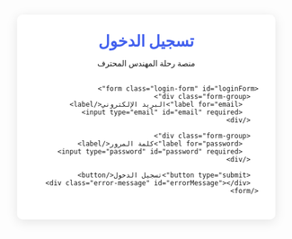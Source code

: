 <!DOCTYPE html>
<html lang="ar" dir="rtl">
<head>
  <meta charset="UTF-8">
  <meta name="viewport" content="width=device-width, initial-scale=1.0">
  <title>تسجيل الدخول - رحلة المهندس</title>
  <link href="https://fonts.googleapis.com/css2?family=Cairo:wght@400;700&display=swap" rel="stylesheet">
  <style>
    :root {
      --primary-color: #4361ee;
      --secondary-color: #3f37c9;
      --accent-color: #4895ef;
      --white: #ffffff;
      --light-gray: #f8f9fa;
    }

    
    body {
      font-family: 'Cairo', sans-serif;
      background: var(--light-gray);
      margin: 0;
      padding: 0;
      display: flex;
      justify-content: center;
      align-items: center;
      min-height: 100vh;
    }
    
    .login-container {
      background: var(--white);
      border-radius: 10px;
      box-shadow: 0 4px 20px rgba(0,0,0,0.1);
      padding: 30px;
      width: 100%;
      max-width: 400px;
    }
    
    .login-header {
      text-align: center;
      margin-bottom: 30px;
    }
    
    .login-header h1 {
      color: var(--primary-color);
      margin: 0 0 10px;
    }
    
    .login-form .form-group {
      margin-bottom: 20px;
    }
    
    .login-form label {
      display: block;
      margin-bottom: 8px;
      font-weight: bold;
    }
    
    .login-form input {
      width: 100%;
      padding: 12px;
      border: 1px solid #ddd;
      border-radius: 5px;
      font-size: 16px;
      font-family: 'Cairo', sans-serif;
    }
    
    .login-form button {
      background: var(--primary-color);
      color: white;
      border: none;
      padding: 12px;
      border-radius: 5px;
      width: 100%;
      font-size: 16px;
      font-family: 'Cairo', sans-serif;
      cursor: pointer;
      transition: background 0.3s;
    }
    
    .login-form button:hover {
      background: var(--secondary-color);
    }
    
    .error-message {
      color: #ff4444;
      text-align: center;
      margin-top: 15px;
      display: none;
    }
    
    @media (max-width: 480px) {
      .login-container {
        margin: 20px;
        padding: 20px;
      }
    }
  </style>
</head>
<body>
  <div class="login-container">
    <div class="login-header">
      <h1>تسجيل الدخول</h1>
      <p>منصة رحلة المهندس المحترف</p>
    </div>
    
    <form class="login-form" id="loginForm">
      <div class="form-group">
        <label for="email">البريد الإلكتروني</label>
        <input type="email" id="email" required>
      </div>
      
      <div class="form-group">
        <label for="password">كلمة المرور</label>
        <input type="password" id="password" required>
      </div>
      
      <button type="submit">تسجيل الدخول</button>
      <div class="error-message" id="errorMessage"></div>
    </form>
  </div>

  <script>
    <!DOCTYPE html>
<html lang="ar" dir="rtl">
<head>
  <!-- الأجزاء الأخرى من head تبقى كما هي -->
</head>
<body>
  <!-- الأجزاء الأخرى من HTML تبقى كما هي -->

  <script>
  // 1. تعريف العناصر أولاً
 const API_URL = 'https://script.google.com/macros/s/AKfycbzlshYfATBPjFJyYSkXcaxu9FI2Pxs462dKBSEq4TYFlsPhsfTtv0ykPYfCSGA8cXN_Xg/exec';
    const loginForm = document.getElementById('loginForm');
    const submitBtn = document.getElementById('submitBtn');
    const errorElement = document.getElementById('errorMessage');

    function setButtonState(loading) {
      submitBtn.disabled = loading;
      submitBtn.textContent = loading ? 'جاري تسجيل الدخول...' : 'تسجيل الدخول';
    }

    async function login(email, password) {
      try {
        setButtonState(true);
        errorElement.style.display = 'none';

        const response = await fetch(API_URL, {
          method: 'POST',
          headers: {
            'Content-Type': 'application/json',
          },
          body: JSON.stringify({
            email: email,
            password: password
          }),
          redirect: 'follow'
        });

        const data = await response.json();

        if (data.status === "FAILED") {
          throw new Error(data.message || "بيانات الدخول غير صحيحة");
        }

        // حفظ بيانات المستخدم
        localStorage.setItem('userData', JSON.stringify({
          email: data.email,
          unlockedWeeks: data.unlockedWeeks,
          completedWeeks: data.completedWeeks,
          currentWeek: data.currentWeek
        }));

        window.location.href = 'https://course.najyacademia.com/';
      } catch (error) {
        console.error('Login error:', error);
        errorElement.textContent = error.message || 'حدث خطأ أثناء تسجيل الدخول';
        errorElement.style.display = 'block';
      } finally {
        setButtonState(false);
      }
    }

    loginForm.addEventListener('submit', async (e) => {
      e.preventDefault();
      const email = document.getElementById('email').value.trim();
      const password = document.getElementById('password').value;
      
      if (!email || !password) {
        errorElement.textContent = 'يرجى ملء جميع الحقول';
        errorElement.style.display = 'block';
        return;
      }
      
      await login(email, password);
    });

    // التحقق من تسجيل الدخول المسبق
    if (localStorage.getItem('userData')) {
      window.location.href = 'https://course.najyacademia.com/';
    }
    </script>
</body>
</html>
